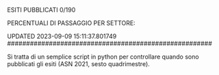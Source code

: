 ESITI PUBBLICATI 0/190 

PERCENTUALI DI PASSAGGIO PER SETTORE:

UPDATED 2023-09-09 15:11:37.801749
###################################################### 

Si tratta di un semplice script in python per controllare quando sono pubblicati gli esiti (ASN 2021, sesto quadrimestre).

